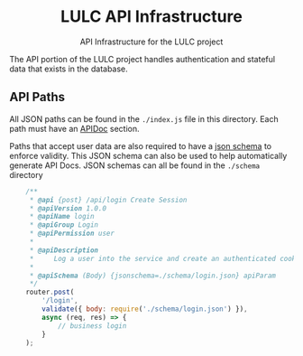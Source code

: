 <h1 align=center>LULC API Infrastructure</h1>

<p align=center>API Infrastructure for the LULC project</p>

The API portion of the LULC project handles authentication and stateful data
that exists in the database.

## API Paths

All JSON paths can be found in the `./index.js` file in this directory. Each
path must have an [APIDoc](https://apidocjs.com/) section.

Paths that accept user data are also required to have a [json schema](https://json-schema.org/)
to enforce validity. This JSON schema can also be used to help automatically
generate API Docs. JSON schemas can all be found in the `./schema` directory

```js
    /**
     * @api {post} /api/login Create Session
     * @apiVersion 1.0.0
     * @apiName login
     * @apiGroup Login
     * @apiPermission user
     *
     * @apiDescription
     *     Log a user into the service and create an authenticated cookie
     *
     * @apiSchema (Body) {jsonschema=./schema/login.json} apiParam
     */
    router.post(
        '/login',
        validate({ body: require('./schema/login.json') }),
        async (req, res) => {
            // business login
        }
    );
```
